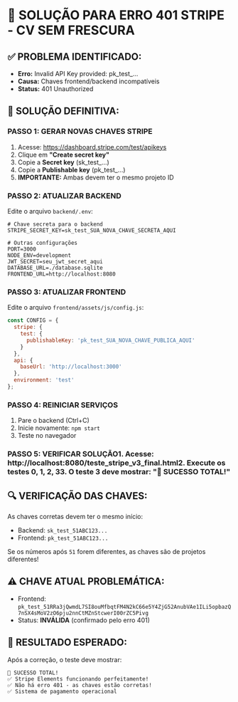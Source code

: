 # 🔧 SOLUÇÃO PARA ERRO 401 STRIPE - CV SEM FRESCURA

## ✅ PROBLEMA IDENTIFICADO:
- **Erro:** Invalid API Key provided: pk_test_...
- **Causa:** Chaves frontend/backend incompatíveis
- **Status:** 401 Unauthorized

## 🎯 SOLUÇÃO DEFINITIVA:

### PASSO 1: GERAR NOVAS CHAVES STRIPE
1. Acesse: https://dashboard.stripe.com/test/apikeys
2. Clique em **"Create secret key"** 
3. Copie a **Secret key** (sk_test_...)
4. Copie a **Publishable key** (pk_test_...)
5. **IMPORTANTE:** Ambas devem ter o mesmo projeto ID

### PASSO 2: ATUALIZAR BACKEND
Edite o arquivo `backend/.env`:

```env
# Chave secreta para o backend
STRIPE_SECRET_KEY=sk_test_SUA_NOVA_CHAVE_SECRETA_AQUI

# Outras configurações
PORT=3000
NODE_ENV=development
JWT_SECRET=seu_jwt_secret_aqui
DATABASE_URL=./database.sqlite
FRONTEND_URL=http://localhost:8080
```

### PASSO 3: ATUALIZAR FRONTEND
Edite o arquivo `frontend/assets/js/config.js`:

```javascript
const CONFIG = {
  stripe: {
    test: {
      publishableKey: 'pk_test_SUA_NOVA_CHAVE_PUBLICA_AQUI'
    }
  },
  api: {
    baseUrl: 'http://localhost:3000'
  },
  environment: 'test'
};
```

### PASSO 4: REINICIAR SERVIÇOS
1. Pare o backend (Ctrl+C)
2. Inicie novamente: `npm start`
3. Teste no navegador

### PASSO 5: VERIFICAR SOLUÇÃO1. Acesse: http://localhost:8080/teste_stripe_v3_final.html2. Execute os testes 0, 1, 2, 33. O teste 3 deve mostrar: "🎉 SUCESSO TOTAL!"

## 🔍 VERIFICAÇÃO DAS CHAVES:
As chaves corretas devem ter o mesmo início:
- Backend: `sk_test_51ABC123...`
- Frontend: `pk_test_51ABC123...`

Se os números após `51` forem diferentes, as chaves são de projetos diferentes!

## ⚠️ CHAVE ATUAL PROBLEMÁTICA:
- Frontend: `pk_test_51RRa3jQwmdL7SI8ouMfbqtFM4N2kC66e5Y4ZjG52AnubVAe1ILi5opbazQ7nSX4sMoV2zO6pju2nnCtMZnStcwerI00rZC5Pivg`
- Status: **INVÁLIDA** (confirmado pelo erro 401)

## 🎉 RESULTADO ESPERADO:
Após a correção, o teste deve mostrar:
```
🎉 SUCESSO TOTAL!
✅ Stripe Elements funcionando perfeitamente!
✅ Não há erro 401 - as chaves estão corretas!
✅ Sistema de pagamento operacional
``` 